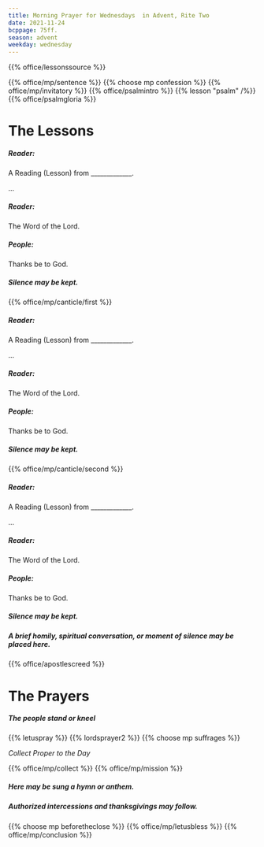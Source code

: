 ```yaml
---
title: Morning Prayer for Wednesdays  in Advent, Rite Two
date: 2021-11-24
bcppage: 75ff.
season: advent
weekday: wednesday
---
```


{{% office/lessonssource %}}

{{% office/mp/sentence %}}
{{% choose mp confession %}}
{{% office/mp/invitatory  %}}
{{% office/psalmintro %}}
{{% lesson "psalm" /%}}
{{% office/psalmgloria %}}

# The Lessons
##### Reader:
A Reading (Lesson) from _____________.

...

##### Reader:
The Word of the Lord.

##### **People:**
Thanks be to God.

##### Silence may be kept.

{{% office/mp/canticle/first %}}
##### Reader:
A Reading (Lesson) from _____________.

...

##### Reader:
The Word of the Lord.

##### **People:**
Thanks be to God.

##### Silence may be kept.

{{% office/mp/canticle/second %}}

##### Reader:
A Reading (Lesson) from _____________.

...

##### Reader:
The Word of the Lord.

##### **People:**
Thanks be to God.

##### Silence may be kept.

##### A brief homily, spiritual conversation, or moment of silence may be placed here.


{{% office/apostlescreed %}}

# The Prayers

##### The people stand or kneel
{{% letuspray %}}
{{% lordsprayer2 %}}
{{% choose mp suffrages %}}

_Collect Proper to the Day_

{{% office/mp/collect %}}
{{% office/mp/mission %}}

##### Here may be sung a hymn or anthem.

##### Authorized intercessions and thanksgivings may follow.

{{% choose mp beforetheclose %}}
{{% office/mp/letusbless %}}
{{% office/mp/conclusion %}}
